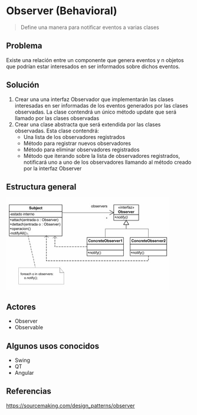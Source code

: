# Observer (Behavioral)
>Define una manera para notificar eventos a varias clases

## Problema
Existe una relación entre un componente que genera eventos y n objetos que podrían 
estar interesados en ser informados sobre dichos eventos.

## Solución
1. Crear una una interfaz Observador que implementarán las clases interesadas en ser informadas
  de los eventos generados por las clases observadas. La clase contendrá un único método update que 
  será llamado por las clases observadas
2. Crear una clase abstracta que será extendida por las clases observadas. Esta clase contendrá:
   * Una lista de los observadores registrados 
   * Método para registrar nuevos observadores
   * Método para eliminar observadores registrados
   * Método que iterando sobre la lista de observadores registrados, notificará uno a uno 
   de los observadores llamando al método creado por la interfaz Observer

## Estructura general
![Observer General Diagram](observer.jpg)


## Actores
* Observer
* Observable
      
## Algunos usos conocidos
 - Swing
 - QT
 - Angular



## Referencias

https://sourcemaking.com/design_patterns/observer


